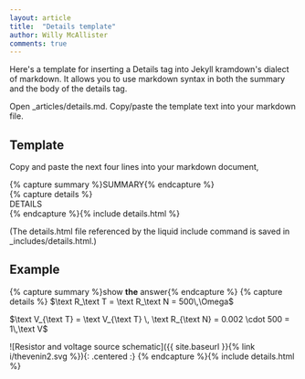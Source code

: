 ```yaml
---
layout: article
title:  "Details template"
author: Willy McAllister
comments: true
---
```


Here's a template for inserting a Details tag into Jekyll kramdown's dialect of markdown. It allows you to use markdown syntax in both the summary and the body of the details tag. 
  
Open \_articles/details.md. Copy/paste the template text into your markdown file.

## Template

Copy and paste the next four lines into your markdown document,

{% capture summary %}SUMMARY{% endcapture %}  
{% capture details %}  
DETAILS  
{% endcapture %}{% include details.html %} 

(The details.html file referenced by the liquid include command is saved in \_includes/details.html.)

## Example

{% capture summary %}show **the** answer{% endcapture %}
{% capture details %}
$\text R_\text T = \text R_\text N = 500\,\Omega$

$\text V_{\text T} = \text V_{\text T} \, \text R_{\text N} = 0.002 \cdot 500 = 1\,\text V$

![Resistor and voltage source schematic]({{ site.baseurl }}{% link i/thevenin2.svg %}){: .centered :}
{% endcapture %}{% include details.html %} 

